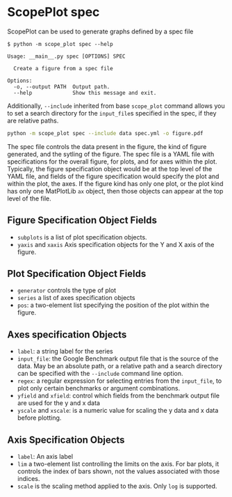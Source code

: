 # ScopePlot spec

ScopePlot can be used to generate graphs defined by a spec file

```
$ python -m scope_plot spec --help

Usage: __main__.py spec [OPTIONS] SPEC

  Create a figure from a spec file

Options:
  -o, --output PATH  Output path.
  --help             Show this message and exit.
```

Additionally, `--include` inherited from base `scope_plot` command allows you to set a search directory for the `input_file`s specified in the spec, if they are relative paths.

```bash
python -m scope_plot spec --include data spec.yml -o figure.pdf
```

The spec file controls the data present in the figure, the kind of figure generated, and the sytling of the figure.
The spec file is a YAML file with specifications for the overall figure, for plots, and for axes within the plot.
Typically, the figure specification object would be at the top level of the YAML file, and fields of the figure specification would specify the plot and within the plot, the axes.
If the figure kind has only one plot, or the plot kind has only one MatPlotLib `ax` object, then those objects can appear at the top level of the file.

## Figure Specification Object Fields

* `subplots` is a list of plot specification objects.
* `yaxis` and `xaxis` Axis specification objects for the Y and X axis of the figure.

## Plot Specification Object Fields

* `generator` controls the type of plot
* `series` a list of axes specification objects
* `pos`: a two-element list specifying the position of the plot within the figure.

## Axes specification Objects

* `label`: a string label for the series
* `input_file`: the Google Benchmark output file that is the source of the data.
May be an absolute path, or a relative path and a search directory can be specified with the `--include` command line option.
* `regex`: a regular expression for selecting entries from the `input_file`, to plot only certain benchmarks or argument combinations.
* `yfield` and `xfield`: control which fields from the benchmark output file are used for the y and x data
* `yscale` and `xscale`: is a numeric value for scaling the y data and x data before plotting.

## Axis Specification Objects

* `label`: An axis label
* `lim` a two-element list controlling the limits on the axis. For bar plots, it controls the index of bars shown, not the values associated with those indices.
* `scale` is the scaling method applied to the axis. Only `log` is supported.
